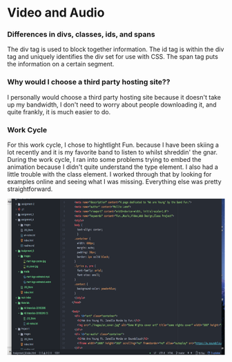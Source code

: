 <h1>Video and Audio</h2>

<h3>Differences in divs, classes, ids, and spans</h3>

<p>The div tag is used to block together information. The id tag is within the div tag and uniquely identifies the div set for use with CSS. The span tag puts the information on a certain segment.</p>

<h3>Why would I choose a third party hosting site??</h3>

<p>I personally would choose a third party hosting site because it doesn't take up my bandwidth, I don't need to worry about people downloading it, and quite frankly, it is much easier to do.</p>

<h3>Work Cycle</h3>

<p>For this work cycle, I chose to hightlight Fun. because I have been skiing a lot recently and it is my favorite band to listen to whilst shreddin' the gnar. During the work cycle, I ran into some problems trying to embed the animation because I didn't quite understand the type element. I also had a little trouble with the class element. I worked through that by looking for examples online and seeing what I was missing. Everything else was pretty straightforward.</p>

<img src="./images/workcycle.png" alt="Screenshot of work in progress" title="Work Cycle" width="678.5" height="360.5" />
